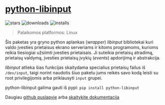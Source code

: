 # [python-libinput](https://github.com/OzymandiasTheGreat/python-libinput)

![stars](https://img.shields.io/github/stars/OzymandiasTheGreat/python-libinput.svg?style=social)
![downloads](https://img.shields.io/github/downloads/OzymandiasTheGreat/python-libinput/total.svg?style=social)
![installs](https://img.shields.io/pypi/dm/python-libinput.svg?label=Installs&style=social)

> Palaikomos platformos: <span class="platform">Linux</span>

Šis paketas yra gryno python aplankas (*wrapper*) *libinput* bibliotekai kuri valdo įvesties prietaisus
ekrano serveriams ir kitoms programoms, kurioms reikia tiesiogiai užsiimti įvesties prietaisais.
Ji suteikia prietaisų atradimą, prietaisų valdymą, įvesties prietaisų įvykių (*events*) apdorijimą ir abstrakcija.

*libinput* atlieka šias funkcijas skaitydama specialius prietaisų failus iš `/dev/input`, taigi norint naudotis šiuo paketu jums reikės savo kodą leisti su root privilegijomis arba priklausyti `input` grupei.

python-libinput galima gauti iš pypi:
```pip install python-libinput```


<div class="more">

Daugiau [github puslapyje](https://github.com/OzymandiasTheGreat/python-libinput) arba [skaitykite dokumentacija](https://python-libinput.readthedocs.io/)

</div>
